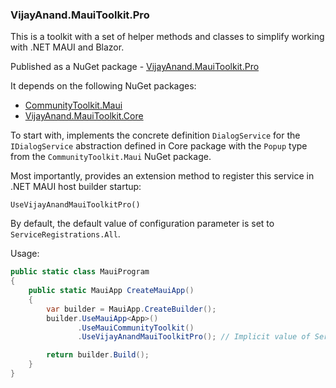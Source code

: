 ### VijayAnand.MauiToolkit.Pro

This is a toolkit with a set of helper methods and classes to simplify working with .NET MAUI and Blazor.

Published as a NuGet package - [VijayAnand.MauiToolkit.Pro](https://www.nuget.org/packages/VijayAnand.MauiToolkit.Pro/)

It depends on the following NuGet packages:

* [CommunityToolkit.Maui](https://www.nuget.org/packages/CommunityToolkit.Maui/)
* [VijayAnand.MauiToolkit.Core](https://www.nuget.org/packages/VijayAnand.MauiToolkit.Core/)

To start with, implements the concrete definition `DialogService` for the `IDialogService` abstraction defined in Core package with the `Popup` type from the `CommunityToolkit.Maui` NuGet package.

Most importantly, provides an extension method to register this service in .NET MAUI host builder startup:

`UseVijayAnandMauiToolkitPro()`

By default, the default value of configuration parameter is set to `ServiceRegistrations.All`.

Usage:

```cs
public static class MauiProgram
{
    public static MauiApp CreateMauiApp()
    {
        var builder = MauiApp.CreateBuilder();
        builder.UseMauiApp<App>()
               .UseMauiCommunityToolkit()
               .UseVijayAnandMauiToolkitPro(); // Implicit value of ServiceRegistrations.All passed as configuration parameter

        return builder.Build();
    }
}
```

